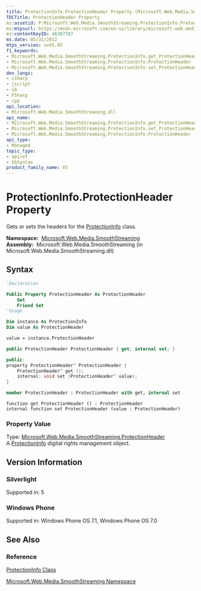 ```yaml
---
title: ProtectionInfo.ProtectionHeader Property (Microsoft.Web.Media.SmoothStreaming)
TOCTitle: ProtectionHeader Property
ms:assetid: P:Microsoft.Web.Media.SmoothStreaming.ProtectionInfo.ProtectionHeader
ms:mtpsurl: https://msdn.microsoft.com/en-us/library/microsoft.web.media.smoothstreaming.protectioninfo.protectionheader(v=VS.95)
ms:contentKeyID: 46307787
ms.date: 05/31/2012
mtps_version: v=VS.95
f1_keywords:
- Microsoft.Web.Media.SmoothStreaming.ProtectionInfo.get_ProtectionHeader
- Microsoft.Web.Media.SmoothStreaming.ProtectionInfo.ProtectionHeader
- Microsoft.Web.Media.SmoothStreaming.ProtectionInfo.set_ProtectionHeader
dev_langs:
- csharp
- jscript
- vb
- FSharp
- cpp
api_location:
- Microsoft.Web.Media.SmoothStreaming.dll
api_name:
- Microsoft.Web.Media.SmoothStreaming.ProtectionInfo.get_ProtectionHeader
- Microsoft.Web.Media.SmoothStreaming.ProtectionInfo.set_ProtectionHeader
- Microsoft.Web.Media.SmoothStreaming.ProtectionInfo.ProtectionHeader
api_type:
- Managed
topic_type:
- apiref
- kbSyntax
product_family_name: VS
---
```


# ProtectionInfo.ProtectionHeader Property

Gets or sets the headers for the [ProtectionInfo](protectioninfo-class-microsoft-web-media-smoothstreaming_1.md) class.

**Namespace:**  [Microsoft.Web.Media.SmoothStreaming](microsoft-web-media-smoothstreaming-namespace_1.md)  
**Assembly:**  Microsoft.Web.Media.SmoothStreaming (in Microsoft.Web.Media.SmoothStreaming.dll)

## Syntax

```vb
'Declaration

Public Property ProtectionHeader As ProtectionHeader
    Get
    Friend Set
'Usage

Dim instance As ProtectionInfo
Dim value As ProtectionHeader

value = instance.ProtectionHeader
```

```csharp
public ProtectionHeader ProtectionHeader { get; internal set; }
```

```cpp
public:
property ProtectionHeader^ ProtectionHeader {
    ProtectionHeader^ get ();
    internal: void set (ProtectionHeader^ value);
}
```

``` fsharp
member ProtectionHeader : ProtectionHeader with get, internal set
```

```jscript
function get ProtectionHeader () : ProtectionHeader
internal function set ProtectionHeader (value : ProtectionHeader)
```

### Property Value

Type: [Microsoft.Web.Media.SmoothStreaming.ProtectionHeader](protectionheader-class-microsoft-web-media-smoothstreaming_1.md)  
A [ProtectionInfo](protectioninfo-class-microsoft-web-media-smoothstreaming_1.md) digital rights management object.

## Version Information

### Silverlight

Supported in: 5  

### Windows Phone

Supported in: Windows Phone OS 7.1, Windows Phone OS 7.0  

## See Also

### Reference

[ProtectionInfo Class](protectioninfo-class-microsoft-web-media-smoothstreaming_1.md)

[Microsoft.Web.Media.SmoothStreaming Namespace](microsoft-web-media-smoothstreaming-namespace_1.md)

